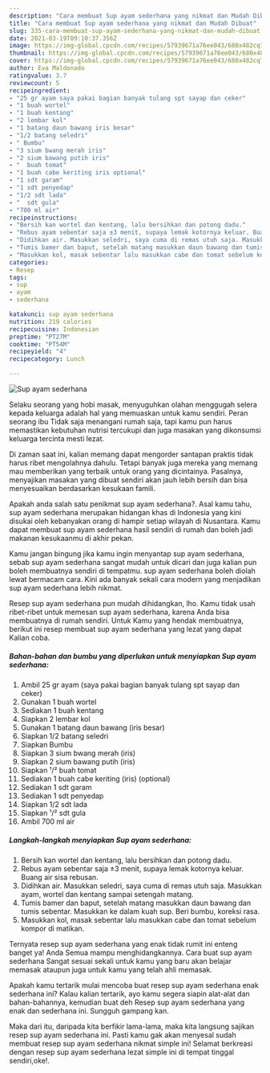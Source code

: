 ```yaml
---
description: "Cara membuat Sup ayam sederhana yang nikmat dan Mudah Dibuat"
title: "Cara membuat Sup ayam sederhana yang nikmat dan Mudah Dibuat"
slug: 335-cara-membuat-sup-ayam-sederhana-yang-nikmat-dan-mudah-dibuat
date: 2021-03-19T09:10:37.356Z
image: https://img-global.cpcdn.com/recipes/57939671a76ee043/680x482cq70/sup-ayam-sederhana-foto-resep-utama.jpg
thumbnail: https://img-global.cpcdn.com/recipes/57939671a76ee043/680x482cq70/sup-ayam-sederhana-foto-resep-utama.jpg
cover: https://img-global.cpcdn.com/recipes/57939671a76ee043/680x482cq70/sup-ayam-sederhana-foto-resep-utama.jpg
author: Eva Maldonado
ratingvalue: 3.7
reviewcount: 5
recipeingredient:
- "25 gr ayam saya pakai bagian banyak tulang spt sayap dan ceker"
- "1 buah wortel"
- "1 buah kentang"
- "2 lembar kol"
- "1 batang daun bawang iris besar"
- "1/2 batang seledri"
- " Bumbu"
- "3 sium bwang merah iris"
- "2 sium bawang putih iris"
- "  buah tomat"
- "1 buah cabe keriting iris optional"
- "1 sdt garam"
- "1 sdt penyedap"
- "1/2 sdt lada"
- "  sdt gula"
- "700 ml air"
recipeinstructions:
- "Bersih kan wortel dan kentang, lalu bersihkan dan potong dadu."
- "Rebus ayam sebentar saja ±3 menit, supaya lemak kotornya keluar. Buang air sisa rebusan."
- "Didihkan air. Masukkan seledri, saya cuma di remas utuh saja. Masukkan ayam, wortel dan kentang sampai setengah matang."
- "Tumis bamer dan baput, setelah matang masukkan daun bawang dan tumis sebentar. Masukkan ke dalam kuah sup. Beri bumbu, koreksi rasa."
- "Masukkan kol, masak sebentar lalu masukkan cabe dan tomat sebelum kompor di matikan."
categories:
- Resep
tags:
- sup
- ayam
- sederhana

katakunci: sup ayam sederhana 
nutrition: 219 calories
recipecuisine: Indonesian
preptime: "PT27M"
cooktime: "PT54M"
recipeyield: "4"
recipecategory: Lunch

---
```



![Sup ayam sederhana](https://img-global.cpcdn.com/recipes/57939671a76ee043/680x482cq70/sup-ayam-sederhana-foto-resep-utama.jpg)

Selaku seorang yang hobi masak, menyuguhkan olahan menggugah selera kepada keluarga adalah hal yang memuaskan untuk kamu sendiri. Peran seorang ibu Tidak saja menangani rumah saja, tapi kamu pun harus memastikan kebutuhan nutrisi tercukupi dan juga masakan yang dikonsumsi keluarga tercinta mesti lezat.

Di zaman  saat ini, kalian memang dapat mengorder santapan praktis tidak harus ribet mengolahnya dahulu. Tetapi banyak juga mereka yang memang mau memberikan yang terbaik untuk orang yang dicintainya. Pasalnya, menyajikan masakan yang dibuat sendiri akan jauh lebih bersih dan bisa menyesuaikan berdasarkan kesukaan famili. 



Apakah anda salah satu penikmat sup ayam sederhana?. Asal kamu tahu, sup ayam sederhana merupakan hidangan khas di Indonesia yang kini disukai oleh kebanyakan orang di hampir setiap wilayah di Nusantara. Kamu dapat membuat sup ayam sederhana hasil sendiri di rumah dan boleh jadi makanan kesukaanmu di akhir pekan.

Kamu jangan bingung jika kamu ingin menyantap sup ayam sederhana, sebab sup ayam sederhana sangat mudah untuk dicari dan juga kalian pun boleh membuatnya sendiri di tempatmu. sup ayam sederhana boleh diolah lewat bermacam cara. Kini ada banyak sekali cara modern yang menjadikan sup ayam sederhana lebih nikmat.

Resep sup ayam sederhana pun mudah dihidangkan, lho. Kamu tidak usah ribet-ribet untuk memesan sup ayam sederhana, karena Anda bisa membuatnya di rumah sendiri. Untuk Kamu yang hendak membuatnya, berikut ini resep membuat sup ayam sederhana yang lezat yang dapat Kalian coba.

<!--inarticleads1-->

##### Bahan-bahan dan bumbu yang diperlukan untuk menyiapkan Sup ayam sederhana:

1. Ambil 25 gr ayam (saya pakai bagian banyak tulang spt sayap dan ceker)
1. Gunakan 1 buah wortel
1. Sediakan 1 buah kentang
1. Siapkan 2 lembar kol
1. Gunakan 1 batang daun bawang (iris besar)
1. Siapkan 1/2 batang seledri
1. Siapkan  Bumbu
1. Siapkan 3 sium bwang merah (iris)
1. Siapkan 2 sium bawang putih (iris)
1. Siapkan  ¹/² buah tomat
1. Sediakan 1 buah cabe keriting (iris) (optional)
1. Sediakan 1 sdt garam
1. Sediakan 1 sdt penyedap
1. Siapkan 1/2 sdt lada
1. Siapkan  ¹/² sdt gula
1. Ambil 700 ml air




<!--inarticleads2-->

##### Langkah-langkah menyiapkan Sup ayam sederhana:

1. Bersih kan wortel dan kentang, lalu bersihkan dan potong dadu.
1. Rebus ayam sebentar saja ±3 menit, supaya lemak kotornya keluar. Buang air sisa rebusan.
1. Didihkan air. Masukkan seledri, saya cuma di remas utuh saja. Masukkan ayam, wortel dan kentang sampai setengah matang.
1. Tumis bamer dan baput, setelah matang masukkan daun bawang dan tumis sebentar. Masukkan ke dalam kuah sup. Beri bumbu, koreksi rasa.
1. Masukkan kol, masak sebentar lalu masukkan cabe dan tomat sebelum kompor di matikan.




Ternyata resep sup ayam sederhana yang enak tidak rumit ini enteng banget ya! Anda Semua mampu menghidangkannya. Cara buat sup ayam sederhana Sangat sesuai sekali untuk kamu yang baru akan belajar memasak ataupun juga untuk kamu yang telah ahli memasak.

Apakah kamu tertarik mulai mencoba buat resep sup ayam sederhana enak sederhana ini? Kalau kalian tertarik, ayo kamu segera siapin alat-alat dan bahan-bahannya, kemudian buat deh Resep sup ayam sederhana yang enak dan sederhana ini. Sungguh gampang kan. 

Maka dari itu, daripada kita berfikir lama-lama, maka kita langsung sajikan resep sup ayam sederhana ini. Pasti kamu gak akan menyesal sudah membuat resep sup ayam sederhana nikmat simple ini! Selamat berkreasi dengan resep sup ayam sederhana lezat simple ini di tempat tinggal sendiri,oke!.

